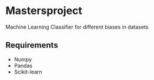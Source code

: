 # Mastersproject
Machine Learning Classifier for different biases in datasets


## Requirements
* Numpy
* Pandas
* Scikit-learn
